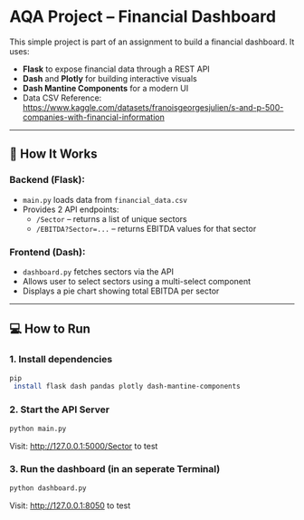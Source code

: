 # AQA Project – Financial Dashboard

This simple project is part of an assignment to build a financial dashboard. It uses:

- **Flask** to expose financial data through a REST API
- **Dash** and **Plotly** for building interactive visuals
- **Dash Mantine Components** for a modern UI
-  Data CSV Reference: https://www.kaggle.com/datasets/franoisgeorgesjulien/s-and-p-500-companies-with-financial-information

---

## 🔧 How It Works

### Backend (Flask):
- `main.py` loads data from `financial_data.csv`
- Provides 2 API endpoints:
  - `/Sector` – returns a list of unique sectors
  - `/EBITDA?Sector=...` – returns EBITDA values for that sector

### Frontend (Dash):
- `dashboard.py` fetches sectors via the API
- Allows user to select sectors using a multi-select component
- Displays a pie chart showing total EBITDA per sector

---

## 💻 How to Run

### 1. Install dependencies

```bash
pip
 install flask dash pandas plotly dash-mantine-components
```

### 2. Start the API Server

```bash
python main.py
```
Visit: http://127.0.0.1:5000/Sector to test

### 3. Run the dashboard (in an seperate Terminal)

```bash
python dashboard.py
```

Visit: http://127.0.0.1:8050 to test



